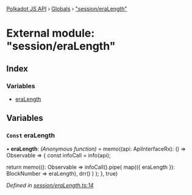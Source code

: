 [Polkadot JS API](../README.md) › [Globals](../globals.md) › ["session/eraLength"](_session_eralength_.md)

# External module: "session/eraLength"

## Index

### Variables

* [eraLength](_session_eralength_.md#const-eralength)

## Variables

### `Const` eraLength

• **eraLength**: *(Anonymous function)* =  memo((api: ApiInterfaceRx): () => Observable<BlockNumber> => {
  const infoCall = info(api);

  return memo((): Observable<BlockNumber> =>
    infoCall().pipe(
      map(({ eraLength }): BlockNumber => eraLength),
      drr()
    )
  );
}, true)

*Defined in [session/eraLength.ts:14](https://github.com/polkadot-js/api/blob/8d3cb72189/packages/api-derive/src/session/eraLength.ts#L14)*
